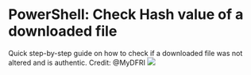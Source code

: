 # PowerShell: Check Hash value of a downloaded file 
Quick step-by-step guide on how to check if a downloaded file was not altered and is authentic.
Credit: @MyDFRI <a href="https://www.youtube.com/@MyDFIR"><img src="https://img.shields.io/badge/-Youtube-red?&style=for-the-badge&logo=Youtube&logoColor=white" /></a>
